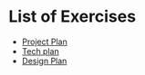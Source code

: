 
# List of Exercises
  - [Project Plan](Project_Plan.md)
  - [Tech plan](Tech_Plan.md)
  - [Design Plan](Design_Plan.md)
